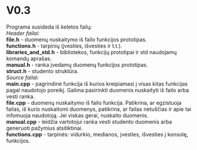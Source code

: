 # V0.3
Programa susideda iš keletos failų:  
*Header failai:*  
  **file.h** - duomenų nuskaitymo iš failo funkcijos prototipas.  
  **functions.h**  - tarpinių (įvesties, išvesties ir t.t.).  
  **libraries_and_std.h** - bibliotekos, funkcijų prototipai ir std naudojamų komandų aprašas.  
  **manual.h** - ranka įvedamų duomenų funkcijos prototipas.  
  **struct.h** - studento struktūra.  
*Source failai:*  
**main.cpp** - pagrindinė funkcija iš kurios kreipiamasi į visas kitas funkcijas pagal naudotojo poreikį. Galima pasirinkti duomenis nuskaityti iš failo arba vesti ranka.  
**file.cpp** - duomenų nuskaitymo iš failo funkcija. Patikrina, ar egzistuoja failas, iš kurio nuskaitomi duomenys, patikrina, ar failas netuščias ir apie tai infomuoja naudotoją. Jei viskas gerai, nuskaito duomenis.  
**manual.cpp** - leidžia vartotojui ranka vesti studento duomenis arba generuoti pažymius atsitiktinai.  
**functions.cpp** - tarpinės: vidurkio, medianos, įvesties, išvesties į konsolę, funkcijos. 



